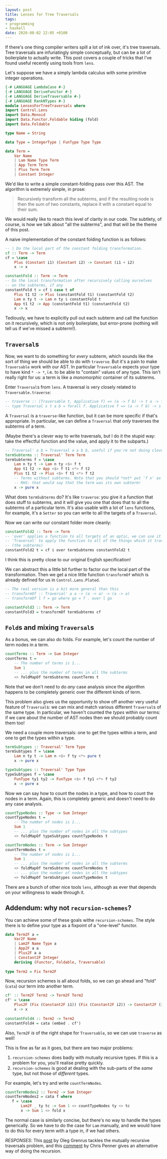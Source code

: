 ```yaml
---
layout: post
title: Lenses for Tree Traversals
tags:
- programming
- haskell
date: 2020-08-02 22:05 +0100
---
```

If there's one thing compiler writers spill a lot of ink over, it's tree traversals.
Tree traversals are infuriatingly simple conceptually, but can be a lot of boilerplate to actually write.
This post covers a couple of tricks that I've found useful recently using tools from `lens`.

<!-- more -->

Let's suppose we have a simply lambda calculus with some primitive integer operations.

```haskell
{-# LANGUAGE LambdaCase #-}
{-# LANGUAGE DeriveFunctor #-}
{-# LANGUAGE DeriveTraversable #-}
{-# LANGUAGE RankNTypes #-}
module LensesForTreeTraversals where
import Control.Lens
import Data.Monoid
import Data.Functor.Foldable hiding (fold)
import Data.Foldable

type Name = String

data Type = IntegerType | FunType Type Type

data Term = 
    Var Name
    | Lam Name Type Term
    | App Term Term
    | Plus Term Term
    | Constant Integer
```

We'd like to write a simple constant-folding pass over this AST. 
The algorithm is extremely simple, in prose:

> Recursively transform all the subterms, and if the resulting node is then the sum of two constants, replace it with a constant equal to their sum. 

We would really like to reach this level of clarity in our code.
The subtlety, of course, is how we talk about "all the subterms", and that will be the theme of this post.

A naive implementation of the constant folding function is as follows:

```haskell
-- | Do the local part of the constant folding transformation.
cf :: Term -> Term
cf = \case
    Plus (Constant i1) (Constant i2) -> Constant (i1 + i2)
    x -> x

constantFold :: Term -> Term
-- Do the local transformation after recursively calling ourselves 
-- on the subterms, if any
constantFold t = cf $ case t of 
    Plus t1 t2 -> Plus (constantFold t1) (constantFold t2)
    Lam n ty t -> Lam n ty $ constantFold t
    App t1 t2 -> App (constantFold t1) (constantFold t2)
    x -> x
```

Tediously, we have to explicitly pull out each subterm and call the function on it recursively, which is not only boilerplate, but error-prone (nothing will tell us if we've missed a subterm!).

## `Traversal`s

Now, we want to do something for *every* subterm, which sounds like the sort of thing we should be able to do with `traverse`.
But it's a pain to make `Traversable` work with our AST. 
In particular `Traversable` expects your type to have kind `* -> *`, i.e. to be able to "contain" values of any type. 
This isn't really right for us: a term is like a *monomorphic* container of its subterms.

Enter `Traversal`s from `lens`.
A traversal is very closely related to `Traversable.traverse`:

```haskell
-- traverse :: (Traversable t, Applicative f) => (a -> f b) -> t a -> f (t b)
-- type Traversal s t a b = forall f. Applicative f => (a -> f b) -> s -> f t
```

A `Traversal` is a `traverse`-like function, but it can be more specific if that's appropriate.
In particular, we can define a `Traversal` that *only* traverses the subterms of a term.

(Maybe there's a clever way to write traversals, but I do it the stupid way: take the effectful function and the value, and apply it to the subparts.)

```haskell
-- Traversal' a b = Traversal a a b b, useful if you're not doing clever stuff
termSubterms :: Traversal' Term Term
termSubterms f = \case
    Lam n ty t -> Lam n ty <$> f t 
    App t1 t2 -> App <$> f t1 <*> f t2
    Plus t1 t2 -> Plus <$> f t1 <*> f t2
    -- Terms without subterms. Note that you should *not* put 'f x' as the 
    -- RHS: that would say that the term was its own subterm!
    x -> pure x
```

What does `termSubterms` do?
It's like `traverse`: you give it a function that does stuff to subterms, and it will give you one that does that to all the subterms of a particular term.
It's also usable with a lot of `lens` functions, for example, it's a `Setter` so you can write to all the targets of a `Traversal`.

Now we can write our constant folder more cleanly:

```haskell
constantFold2 :: Term -> Term
-- 'over' applies a function to all targets of an optic, we can use it with a 
-- 'Traversal' to apply the function to all of the things which it traverses 
-- (the subterms)
constantFold2 t = cf $ over termSubterms constantFold2 t
```

I think this is pretty close to our original English specification!

We can abstract this a little bit further to factor our the local part of the transformation. 
Then we get a nice little function `transformOf` which is already defined for us in `Control.Lens.Plated`.

```haskell
-- The real version is a bit more general than this
-- transformOf :: Traversal' a a -> (a -> a) -> (a -> a)
-- transformOf l f = go where go = f . over l go

constantFold3 :: Term -> Term
constantFold3 = transformOf termSubterms cf
```

## `Fold`s and mixing `Traversal`s

As a bonus, we can also do folds. For example, let's count the number of term nodes in a term.

```haskell
countTerms :: Term -> Sum Integer
countTerms t = 
    -- The number of terms is 1...
    Sum 1 
    -- ... plus the number of terms in all the subterms
    <> foldMapOf termSubterms countTerms t
```

Note that we don't need to do *any* case analysis since the algorithm happens to be completely generic over the different kinds of term.

This problem also gives us the opportunity to show off another very useful feature of `Traversal`s: we can mix and match various different `Traversal`s of the same type.
In particular, we haven't counted the *types* within our terms: if we care about the number of AST nodes then we should probably count them too!

We need a couple more traversals: one to get the types within a term, and one to get the types within a type.

```haskell
termSubtypes :: Traversal' Term Type
termSubtypes f = \case
    Lam n ty t -> Lam n <$> f ty <*> pure t 
    x -> pure x

typeSubtypes :: Traversal' Type Type
typeSubtypes f = \case
    FunType ty1 ty2 -> FunType <$> f ty1 <*> f ty2
    x -> pure x
```

Now we can say how to count the nodes in a type, and how to count the nodes in a term.
Again, this is completely generic and doesn't need to do any case analysis.

```haskell
countTypeNodes :: Type -> Sum Integer
countTypeNodes t = 
    -- The number of nodes is 1...
    Sum 1 
    -- ... plus the number of nodes in all the subtypes
    <> foldMapOf typeSubtypes countTypeNodes t

countTermNodes :: Term -> Sum Integer
countTermNodes t = 
    -- The number of nodes is 1...
    Sum 1 
    -- ... plus the number of nodes in all the subterms 
    <> foldMapOf termSubterms countTermNodes t
    -- ... plus the number of nodes in all the subtypes
    <> foldMapOf termSubtypes countTypeNodes t
```

There are a bunch of other nice tools `lens`, although as ever that depends on your willingness to wade through it.

## Addendum: why not `recursion-schemes`?

You can achieve some of these goals withe `recursion-schemes`.
The style there is to define your type as a fixpoint of a "one-level" functor.

```haskell
data Term2F a = 
    Var2F Name
    | Lam2F Name Type a
    | App2F a a
    | Plus2F a a
    | Constant2F Integer
    deriving (Functor, Foldable, Traversable)
    
type Term2 = Fix Term2F
```

Now, recursion schemes is all about folds, so we can go ahead and "fold" (`cata`) our term into another term.

```haskell
cf' :: Term2F Term2 -> Term2F Term2
cf' = \case
    Plus2F (Fix (Constant2F i1)) (Fix (Constant2F i2)) -> Constant2F (i1 + i2)
    x -> x
    
constantFold4 :: Term2 -> Term2
constantFold4 = cata (embed . cf') 
```

Also, `Term2F` *is* of the right shape for `Traversable`, so we can use `traverse` as well!

This is fine as far as it goes, but there are two major problems:
1. `recursion-schemes` does badly with mutually recursive types. If this is a problem for you, you'll realise pretty quickly.
2. `recursion-schemes` is good at dealing with the sub-parts of the *same* type, but not those of *different* types.

For example, let's try and write `countTermNodes`.

```haskell
countTermNodes2 :: Term2 -> Sum Integer
countTermNodes2 = cata f where
   f = \case
       Lam2F _ ty tc -> Sum 1 <> countTypeNodes ty <> tc
       x -> Sum 1 <> fold x
```

The normal case is similarly concise, but there's no way to handle the types generically.
So we have to do the case for `Lam` manually, and we would have to do this for every term with a type in, if we had others.

*RESPONSES*: This [post](https://oleg.fi/gists/posts/2020-08-03-mutually-recursive-traversals.html) by Oleg Grenrus tackles the mutually recursive traversals problem, and this [comment](https://www.reddit.com/r/haskell/comments/i2js6q/lenses_for_tree_traversals/g0eyfvf?utm_source=share&utm_medium=web2x&context=3) by Chris Penner gives an alternative way of doing the recursion.
